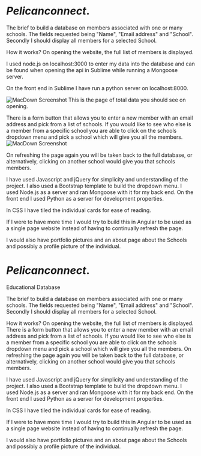 
# ***Pelicanconnect***. 

The brief to build a database on members associated with one or many schools.
The fields requested being "Name", "Email address" and "School". Secondly I should display all members for a selected School.

How it works?
On opening the website, the full list of members is displayed.

I used node.js on localhost:3000 to enter my data into the database and can be found when opening the api in Sublime while running a Mongoose server.

On the front end in Sublime I have run a python server on localhost:8000.

![MacDown Screenshot](http://i.imgur.com/7OtEnBG.png)
This is the page of total data you should see on opening.

There is a form button that allows  you to enter a new member with an email address and pick from a list of schools.
If you would like to see who else is a member from a specific school you are able to click on the schools dropdown menu and pick a school which will give you all the members.
![MacDown Screenshot](http://i.imgur.com/QefCHKq.png)

On refreshing the page again you will be taken back to the full database, or alternatively, clicking on another school would give you that schools members.

I have used Javascript and jQuery for simplicity and understanding of the project. 
I also used a Bootstrap template to build the dropdown menu.
I used Node.js as a server and ran Mongoose with it for my back end. On the front end I used Python as a server for development properties.

In CSS I have tiled the individual cards for ease of reading.

If I were to have more time I would try to build this in Angular to be used as a single page website instead of having to continually refresh the page.

I would also have portfolio pictures and an about page about the Schools and possibly a profile picture of the individual.


# ***Pelicanconnect***. 

Educational Database

The brief to build a database on members associated with one or many schools.
The fields requested being "Name", "Email address" and "School". Secondly I should display all members for a selected School.

How it works?
On opening the website, the full list of members is displayed.
There is a form button that allows  you to enter a new member with an email address and pick from a list of schools.
If you would like to see who else is a member from a specific school you are able to click on the schools dropdown menu and pick a school which will give you all the members.
On refreshing the page again you will be taken back to the full database, or alternatively, clicking on another school would give you that schools members.

I have used Javascript and jQuery for simplicity and understanding of the project. 
I also used a Bootstrap template to build the dropdown menu.
I used Node.js as a server and ran Mongoose with it for my back end. On the front end I used Python as a server for development properties.

In CSS I have tiled the individual cards for ease of reading.

If I were to have more time I would try to build this in Angular to be used as a single page website instead of having to continually refresh the page.

I would also have portfolio pictures and an about page about the Schools and possibly a profile picture of the individual.



